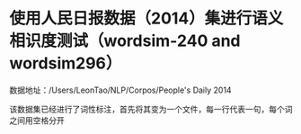 # 使用人民日报数据（2014）集进行语义相识度测试（wordsim-240 and wordsim296）

数据地址：/Users/LeonTao/NLP/Corpos/People's Daily 2014

该数据集已经进行了词性标注，首先将其变为一个文件，每一行代表一句，每个词之间用空格分开
